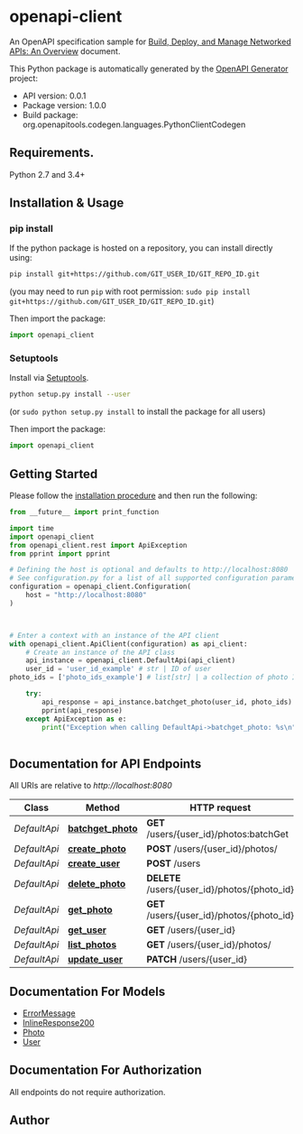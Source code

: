 # openapi-client
An OpenAPI specification sample for [Build, Deploy, and Manage Networked APIs: An Overview](https://goo.gl/VardtG) document.

This Python package is automatically generated by the [OpenAPI Generator](https://openapi-generator.tech) project:

- API version: 0.0.1
- Package version: 1.0.0
- Build package: org.openapitools.codegen.languages.PythonClientCodegen

## Requirements.

Python 2.7 and 3.4+

## Installation & Usage
### pip install

If the python package is hosted on a repository, you can install directly using:

```sh
pip install git+https://github.com/GIT_USER_ID/GIT_REPO_ID.git
```
(you may need to run `pip` with root permission: `sudo pip install git+https://github.com/GIT_USER_ID/GIT_REPO_ID.git`)

Then import the package:
```python
import openapi_client
```

### Setuptools

Install via [Setuptools](http://pypi.python.org/pypi/setuptools).

```sh
python setup.py install --user
```
(or `sudo python setup.py install` to install the package for all users)

Then import the package:
```python
import openapi_client
```

## Getting Started

Please follow the [installation procedure](#installation--usage) and then run the following:

```python
from __future__ import print_function

import time
import openapi_client
from openapi_client.rest import ApiException
from pprint import pprint

# Defining the host is optional and defaults to http://localhost:8080
# See configuration.py for a list of all supported configuration parameters.
configuration = openapi_client.Configuration(
    host = "http://localhost:8080"
)



# Enter a context with an instance of the API client
with openapi_client.ApiClient(configuration) as api_client:
    # Create an instance of the API class
    api_instance = openapi_client.DefaultApi(api_client)
    user_id = 'user_id_example' # str | ID of user
photo_ids = ['photo_ids_example'] # list[str] | a collection of photo IDs

    try:
        api_response = api_instance.batchget_photo(user_id, photo_ids)
        pprint(api_response)
    except ApiException as e:
        print("Exception when calling DefaultApi->batchget_photo: %s\n" % e)
    
```

## Documentation for API Endpoints

All URIs are relative to *http://localhost:8080*

Class | Method | HTTP request | Description
------------ | ------------- | ------------- | -------------
*DefaultApi* | [**batchget_photo**](docs/DefaultApi.md#batchget_photo) | **GET** /users/{user_id}/photos:batchGet | 
*DefaultApi* | [**create_photo**](docs/DefaultApi.md#create_photo) | **POST** /users/{user_id}/photos/ | 
*DefaultApi* | [**create_user**](docs/DefaultApi.md#create_user) | **POST** /users | 
*DefaultApi* | [**delete_photo**](docs/DefaultApi.md#delete_photo) | **DELETE** /users/{user_id}/photos/{photo_id} | 
*DefaultApi* | [**get_photo**](docs/DefaultApi.md#get_photo) | **GET** /users/{user_id}/photos/{photo_id} | 
*DefaultApi* | [**get_user**](docs/DefaultApi.md#get_user) | **GET** /users/{user_id} | 
*DefaultApi* | [**list_photos**](docs/DefaultApi.md#list_photos) | **GET** /users/{user_id}/photos/ | 
*DefaultApi* | [**update_user**](docs/DefaultApi.md#update_user) | **PATCH** /users/{user_id} | 


## Documentation For Models

 - [ErrorMessage](docs/ErrorMessage.md)
 - [InlineResponse200](docs/InlineResponse200.md)
 - [Photo](docs/Photo.md)
 - [User](docs/User.md)


## Documentation For Authorization

 All endpoints do not require authorization.

## Author




